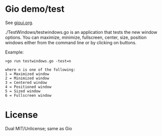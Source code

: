 # Gio demo/test

See [gioui.org](https://gioui.org).

./TestWindows/testwindows.go is an application that tests the new window options.
You can maximize, minimize, fullscreen, center, size, position windows either
from the command line or by clicking on buttons.

Example: 
```
>go run testwindows.go -test=n

where n is one of the following:
1 = Maximized window
2 = Minimized window
3 = Centered window
4 = Positioned window
5 = Sized window
6 = Fullscreen window
```

# License

Dual MIT/Unlicense; same as Gio
